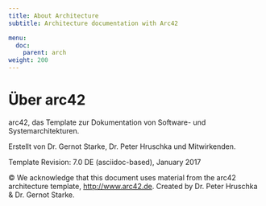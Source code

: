 ```yaml
---
title: About Architecture
subtitle: Architecture documentation with Arc42

menu:
  doc:
    parent: arch
weight: 200
---
```


# Über arc42

arc42, das Template zur Dokumentation von Software- und
Systemarchitekturen.

Erstellt von Dr. Gernot Starke, Dr. Peter Hruschka und Mitwirkenden.

Template Revision: 7.0 DE (asciidoc-based), January 2017

© We acknowledge that this document uses material from the arc42
architecture template, <http://www.arc42.de>. Created by Dr. Peter
Hruschka & Dr. Gernot Starke.
